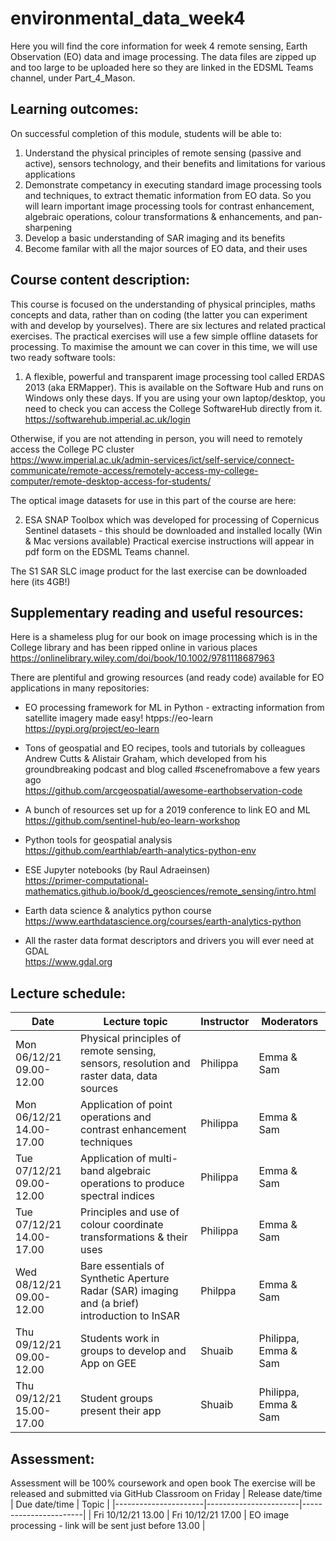 # environmental_data_week4
Here you will find the core information for week 4 remote sensing, Earth Observation (EO) data and image processing. The data files are zipped up and too large to be uploaded here so they are linked in the EDSML Teams channel, under Part_4_Mason.

## Learning outcomes:

On successful completion of this module, students will be able to:
1. Understand the physical principles of remote sensing (passive and active), sensors technology,  and their benefits and limitations for various applications
2. Demonstrate competancy in executing standard image processing tools and techniques, to extract thematic information from EO data. So you will learn important image processing tools for contrast enhancement, algebraic operations, colour transformations & enhancements, and pan-sharpening 
3. Develop a basic understanding of SAR imaging and its benefits
4. Become familar with all the major sources of EO data, and their uses

## Course content description:
This course is focused on the understanding of physical principles, maths concepts and data, rather than on coding (the latter you can experiment with and develop by yourselves). There are six lectures and related practical exercises. The practical exercises will use a few simple offline datasets for processing. To maximise the amount we can cover in this time, we will use two ready software tools: 
1. A flexible, powerful and transparent image processing tool called ERDAS 2013 (aka ERMapper). This is available on the Software Hub and runs on Windows only these days. If you are using your own laptop/desktop, you need to check you can access the College SoftwareHub directly from it.           
https://softwarehub.imperial.ac.uk/login                                             

Otherwise, if you are not attending in person, you will need to remotely access the College PC cluster             
https://www.imperial.ac.uk/admin-services/ict/self-service/connect-communicate/remote-access/remotely-access-my-college-computer/remote-desktop-access-for-students/

The optical image datasets for use in this part of the course are here:      

2. ESA SNAP Toolbox which was developed for processing of Copernicus Sentinel datasets - this should be downloaded and installed locally (Win & Mac versions available) 
Practical exercise instructions will appear in pdf form on the EDSML Teams channel.

The S1 SAR SLC image product for the last exercise can be downloaded here (its 4GB!) 


## Supplementary reading and useful resources:

Here is a shameless plug for our book on image processing which is in the College library and has been ripped online in various places
https://onlinelibrary.wiley.com/doi/book/10.1002/9781118687963

There are plentiful and growing resources (and ready code) available for EO applications in many repositories:
* EO processing framework for ML in Python - extracting information from satellite imagery made easy!
htpps://eo-learn https://pypi.org/project/eo-learn 

* Tons of geospatial and EO recipes, tools and tutorials by colleagues Andrew Cutts & Alistair Graham, which developed from his groundbreaking podcast and blog called #scenefromabove a few years ago                
https://github.com/arcgeospatial/awesome-earthobservation-code 

* A bunch of resources set up for a 2019 conference to link EO and ML                       
https://github.com/sentinel-hub/eo-learn-workshop 

* Python tools for geospatial analysis              
https://github.com/earthlab/earth-analytics-python-env

* ESE Jupyter notebooks (by Raul Adraeinsen)                  
https://primer-computational-mathematics.github.io/book/d_geosciences/remote_sensing/intro.html

* Earth data science & analytics python course                   
https://www.earthdatascience.org/courses/earth-analytics-python

* All the raster data format descriptors and drivers you will ever need at GDAL                 
https://www.gdal.org 


## Lecture schedule:
| Date                      | Lecture topic    | Instructor   | Moderators    |
|---------------------------|------------------|--------------|---------------|
| Mon 06/12/21 09.00-12.00  | Physical principles of remote sensing, sensors, resolution and raster data, data sources    | Philippa      | Emma & Sam    |
| Mon 06/12/21 14.00-17.00  | Application of point operations and contrast enhancement techniques    | Philippa      | Emma & Sam    |
| Tue 07/12/21 09.00-12.00  | Application of multi-band algebraic operations to produce spectral indices    | Philippa      | Emma & Sam    |
| Tue 07/12/21 14.00-17.00  | Principles and use of colour coordinate transformations & their uses    | Philippa      | Emma & Sam    |
| Wed 08/12/21 09.00-12.00  | Bare essentials of Synthetic Aperture Radar (SAR) imaging and (a brief) introduction to InSAR    | Philppa      | Emma & Sam    |
| Thu 09/12/21 09.00-12.00  | Students work in groups to develop and App on GEE    | Shuaib      | Philippa, Emma & Sam    |
| Thu 09/12/21 15.00-17.00  | Student groups present their app    | Shuaib      | Philippa, Emma & Sam    |

## Assessment:

Assessment will be 100% coursework and open book
The exercise will be released and submitted via GitHub Classroom on Friday 
| Release date/time    | Due date/time         | Topic                 |
|----------------------|-----------------------|-----------------------|
| Fri 10/12/21 13.00   | Fri 10/12/21  17.00   | EO image processing - link will be sent just before 13.00   |
